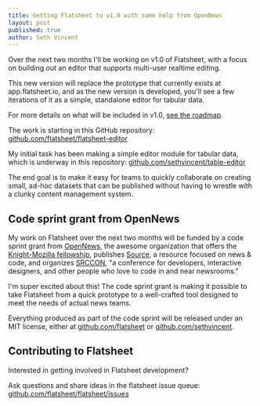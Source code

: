 ```yaml
---
title: Getting Flatsheet to v1.0 with some help from OpenNews
layout: post
published: true
author: Seth Vincent
---
```


Over the next two months I'll be working on v1.0 of Flatsheet, with a focus on building out an editor that supports multi-user realtime editing.

This new version will replace the prototype that currently exists at app.flatsheet.io, and as the new version is developed, you'll see a few iterations of it as a simple, standalone editor for tabular data.

For more details on what will be included in v1.0, [see the roadmap](/roadmap).

The work is starting in this GitHub repository: [github.com/flatsheet/flatsheet-editor](https://github.com/flatsheet/flatsheet-editor)

My initial task has been making a simple editor module for tabular data, which is underway in this repository: [github.com/sethvincent/table-editor](https://github.com/sethvincent/table-editor)

The end goal is to make it easy for teams to quickly collaborate on creating small, ad-hoc datasets that can be published without having to wrestle with a clunky content management system.

## Code sprint grant from OpenNews
My work on Flatsheet over the next two months will be funded by a code sprint grant from [OpenNews](http://opennews.org/), the awesome organization that offers the [Knight-Mozilla fellowship](http://opennews.org/fellowships/), publishes [Source](https://source.opennews.org), a resource focused on news & code, and organizes [SRCCON](http://srccon.org/), "a conference for developers, interactive designers, and other people who love to code in and near newsrooms."

I'm super excited about this! The code sprint grant is making it possible to take Flatsheet from a quick prototype to a well-crafted tool designed to meet the needs of actual news teams.

Everything produced as part of the code sprint will be released under an MIT license, either at [github.com/flatsheet](http://github.com/flatsheet) or [github.com/sethvincent](http://github.com/sethvincent).

## Contributing to Flatsheet
Interested in getting involved in Flatsheet development?

Ask questions and share ideas in the flatsheet issue queue: [github.com/flatsheet/flatsheet/issues](https://github.com/flatsheet/flatsheet/issues)
